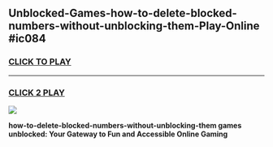
## Unblocked-Games-how-to-delete-blocked-numbers-without-unblocking-them-Play-Online #ic084
<h3>
<a href="https://news.freeplayer.one?title=how-to-delete-blocked-numbers-without-unblocking-them&ref=3">CLICK TO PLAY</a></h3>
<hr>

<h3>
<a href="https://news.freeplayer.one?title=how-to-delete-blocked-numbers-without-unblocking-them&ref=3">CLICK 2 PLAY</a>
  
</h3>

<a href="https://news.freeplayer.one?title=how-to-delete-blocked-numbers-without-unblocking-them&ref=3"><img src="https://clearcache.store/games.png"></a>


**how-to-delete-blocked-numbers-without-unblocking-them games unblocked: Your Gateway to Fun and Accessible Online Gaming**
